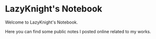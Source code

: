 # LazyKnight's Notebook

Welcome to LazyKnight's Notebook.

Here you can find some public notes I posted online related to my works.

